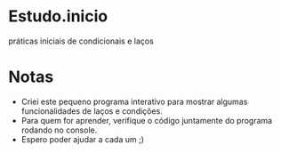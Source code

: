 # Estudo.inicio
práticas iniciais de condicionais e laços 

# Notas
- Criei este pequeno programa interativo para mostrar algumas funcionalidades de laços e condições.
- Para quem for aprender, verifique o código juntamente do programa rodando no console.
- Espero poder ajudar a cada um ;)
